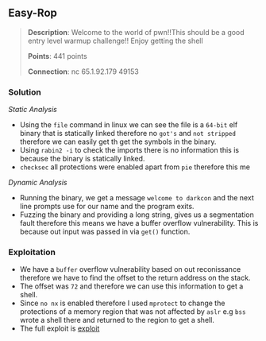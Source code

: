 ## Easy-Rop

> **Description**: Welcome to the world of pwn!!This should be a good entry level warmup challenge!!
> Enjoy getting the shell
>
> **Points**: 441 points
>
>**Connection**: nc 65.1.92.179 49153


### Solution

*Static Analysis*

- Using the `file` command in linux we can see the file is a `64-bit` elf binary that 
is statically linked therefore no `got's` and `not stripped` therefore we can easily get th
get the symbols in the binary.
- Using `rabin2 -i` to check the imports there is no information this is because the binary 
is statically linked.
- `checksec` all protections were enabled apart from `pie` therefore this me

*Dynamic Analysis*

- Running the binary, we get a message `welcome to darkcon` and the next line prompts use
for our name and the program exits.
- Fuzzing the binary and providing a long string, gives us a segmentation fault therefore 
this means we have a buffer overflow vulnerability. This is because out input was passed in 
via `get()` function.

### Exploitation

- We have a `buffer` overflow vulnerability based on out reconissance therefore we 
have to find the offset to the return address on the stack.
- The offset was `72` and therefore we can use this information to get a shell.
- Since `no nx` is enabled therefore I used `mprotect` to change the protections of
a memory region that was not affected by `aslr` e.g `bss` wrote a shell there and 
returned to the region to get a shell.
- The full exploit is [exploit](exploit.py)

